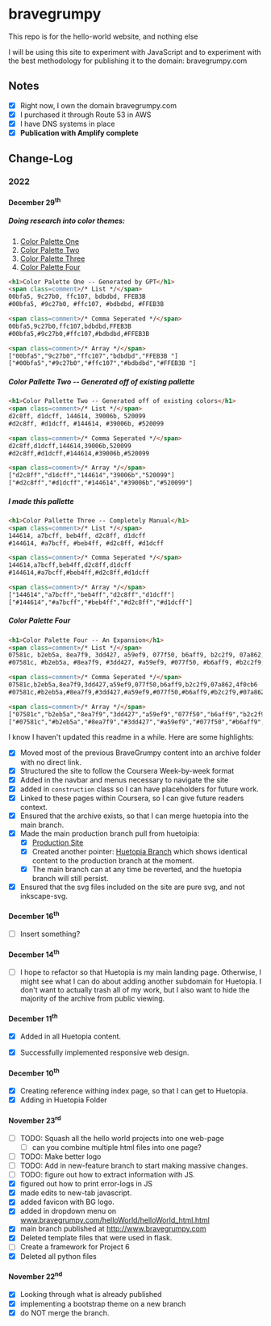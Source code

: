 # bravegrumpy

This repo is for the hello-world website, and nothing else

I will be using this site to experiment with JavaScript and to experiment with
the best methodology for publishing it to the domain: bravegrumpy.com

## Notes

- [x] Right now, I own the domain bravegrumpy.com
- [x] I purchased it through Route 53 in AWS
- [x] I have DNS systems in place
- [x] __Publication with Amplify complete__

## Change-Log

### 2022

#### December 29<sup>th</sup>

##### Doing research into color themes:

1. [Color Palette One](https://colorkit.co/palette/00bfa5-9c27b0-ffc107-bdbdbd-FFEB3B)
1. [Color Palette Two](https://colorkit.co/palette/d2c8ff-d1dcff-144614-39006b-520099/)
1. [Color Palette Three](https://colorkit.co/palette/144614-a7bcff-beb4ff-d2c8ff-d1dcff/)
1. [Color Palette Four](https://colorkit.co/palette/07581c-b2eb5a-8ea7f9-3dd427-a59ef9-077f50-b6aff9-b2c2f9-07a862-4f0cb6/)


```html
<h1>Color Palette One -- Generated by GPT</h1>
<span class=comment>/* List */</span>
00bfa5, 9c27b0, ffc107, bdbdbd, FFEB3B 
#00bfa5, #9c27b0, #ffc107, #bdbdbd, #FFEB3B 

<span class=comment>/* Comma Seperated */</span>
00bfa5,9c27b0,ffc107,bdbdbd,FFEB3B 
#00bfa5,#9c27b0,#ffc107,#bdbdbd,#FFEB3B 

<span class=comment>/* Array */</span>
["00bfa5","9c27b0","ffc107","bdbdbd","FFEB3B "]
["#00bfa5","#9c27b0","#ffc107","#bdbdbd","#FFEB3B "]
```

##### Color Pallette Two -- Generated off of existing pallette

```html
<h1>Color Pallette Two -- Generated off of existing colors</h1>
<span class=comment>/* List */</span>
d2c8ff, d1dcff, 144614, 39006b, 520099
#d2c8ff, #d1dcff, #144614, #39006b, #520099

<span class=comment>/* Comma Seperated */</span>
d2c8ff,d1dcff,144614,39006b,520099
#d2c8ff,#d1dcff,#144614,#39006b,#520099

<span class=comment>/* Array */</span>
["d2c8ff","d1dcff","144614","39006b","520099"]
["#d2c8ff","#d1dcff","#144614","#39006b","#520099"]
```

##### I made this pallette

```html
<h1>Color Pallette Three -- Completely Manual</h1>
<span class=comment>/* List */</span>
144614, a7bcff, beb4ff, d2c8ff, d1dcff
#144614, #a7bcff, #beb4ff, #d2c8ff, #d1dcff

<span class=comment>/* Comma Seperated */</span>
144614,a7bcff,beb4ff,d2c8ff,d1dcff
#144614,#a7bcff,#beb4ff,#d2c8ff,#d1dcff

<span class=comment>/* Array */</span>
["144614","a7bcff","beb4ff","d2c8ff","d1dcff"]
["#144614","#a7bcff","#beb4ff","#d2c8ff","#d1dcff"]
```

##### Color Palette Four

```html
<h1>Color Palette Four -- An Expansion</h1>
<span class=comment>/* List */</span>
07581c, b2eb5a, 8ea7f9, 3dd427, a59ef9, 077f50, b6aff9, b2c2f9, 07a862, 4f0cb6
#07581c, #b2eb5a, #8ea7f9, #3dd427, #a59ef9, #077f50, #b6aff9, #b2c2f9, #07a862, #4f0cb6

<span class=comment>/* Comma Seperated */</span>
07581c,b2eb5a,8ea7f9,3dd427,a59ef9,077f50,b6aff9,b2c2f9,07a862,4f0cb6
#07581c,#b2eb5a,#8ea7f9,#3dd427,#a59ef9,#077f50,#b6aff9,#b2c2f9,#07a862,#4f0cb6

<span class=comment>/* Array */</span>
["07581c","b2eb5a","8ea7f9","3dd427","a59ef9","077f50","b6aff9","b2c2f9","07a862","4f0cb6"]
["#07581c","#b2eb5a","#8ea7f9","#3dd427","#a59ef9","#077f50","#b6aff9","#b2c2f9","#07a862","#4f0cb6"]
```

I know I haven't updated this readme in a while. Here are some highlights:

- [x] Moved most of the previous BraveGrumpy content into an archive folder with no direct link.
- [x] Structured the site to follow the Coursera Week-by-week format
- [x] Added in the navbar and menus necessary to navigate the site
- [x] added in `construction` class so I can have placeholders for future work.
- [x] Linked to these pages within Coursera, so I can give future readers context.
- [x] Ensured that the archive exists, so that I can merge huetopia into the main branch.
- [x] Made the main production branch pull from huetoipia:
  - [x] [Production Site](https://www.bravegrumpy.com)
  - [x] Created another pointer: [Huetopia Branch](https://huetopia.bravegrumpy.com) which shows identical content to the production branch at the moment.
  - [x] The main branch can at any time be reverted, and the huetopia branch will still persist.
- [x] Ensured that the svg files included on the site are pure svg, and not inkscape-svg. 

#### December 16<sup>th</sup>

- [ ] Insert something?

#### December 14<sup>th</sup>

- [ ] I hope to refactor so that Huetopia is my main landing page. Otherwise, I might see what I can do about adding another subdomain for Huetopia.
I don't want to actually trash all of my work, but I also want to hide the majority of the archive from public viewing.

#### December 11<sup>th</sup>

-[x] Added in all Huetopia content.

- [x] Successfully implemented responsive web design.

#### December 10<sup>th</sup>

- [x] Creating reference withing index page, so that I can get to Huetopia.
- [x] Adding in Huetopia Folder

#### November 23<sup>rd</sup>

- [ ] TODO: Squash all the hello world projects into one web-page
  - [ ] can you combine multiple html files into one page?
- [ ] TODO: Make better logo
- [ ] TODO: Add in new-feature branch to start making massive changes.
- [ ] TODO: figure out how to extract information with JS.
- [x] figured out how to print error-logs in JS
- [x] made edits to new-tab javascript.
- [x] added favicon with BG logo.
- [x] added in dropdown menu on www.bravegrumpy.com/helloWorld/helloWorld_html.html
- [x] main branch published at <http://www.bravegrumpy.com>
- [x] Deleted template files that were used in flask.
- [ ] Create a framework for Project 6
- [x] Deleted all python files

#### November 22<sup>nd</sup>

- [x] Looking through what is already published
- [x] implementing a bootstrap theme on a new branch
- [x] do NOT merge the branch.
